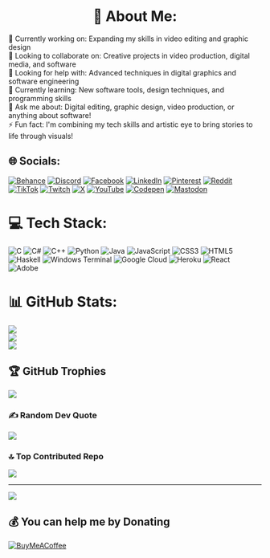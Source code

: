 
 <p style="text-align: center;"> <h1> <center> 💫 About Me:</center></h1></p>

🔭 Currently working on: Expanding my skills in video editing and graphic design<br>👯 Looking to collaborate on: Creative projects in video production, digital media, and software<br>🤝 Looking for help with: Advanced techniques in digital graphics and software engineering<br>🌱 Currently learning: New software tools, design techniques, and programming skills<br>💬 Ask me about: Digital editing, graphic design, video production, or anything about software!<br>⚡ Fun fact: I'm combining my tech skills and artistic eye to bring stories to life through visuals!



## 🌐 Socials:
[![Behance](https://img.shields.io/badge/Behance-1769ff?logo=behance&logoColor=white)](https://behance.net/m-PdeveloperPro) [![Discord](https://img.shields.io/badge/Discord-%237289DA.svg?logo=discord&logoColor=white)](https://discord.gg/m-PdeveloperPro) [![Facebook](https://img.shields.io/badge/Facebook-%231877F2.svg?logo=Facebook&logoColor=white)](https://facebook.com/m-PdeveloperPro) [![LinkedIn](https://img.shields.io/badge/LinkedIn-%230077B5.svg?logo=linkedin&logoColor=white)](https://linkedin.com/in/m-PdeveloperPro) [![Pinterest](https://img.shields.io/badge/Pinterest-%23E60023.svg?logo=Pinterest&logoColor=white)](https://pinterest.com/m-PdeveloperPro) [![Reddit](https://img.shields.io/badge/Reddit-%23FF4500.svg?logo=Reddit&logoColor=white)](https://reddit.com/user/m-PdeveloperPro) [![TikTok](https://img.shields.io/badge/TikTok-%23000000.svg?logo=TikTok&logoColor=white)](https://tiktok.com/@m-PdeveloperPro) [![Twitch](https://img.shields.io/badge/Twitch-%239146FF.svg?logo=Twitch&logoColor=white)](https://twitch.tv/m-PdeveloperPro) [![X](https://img.shields.io/badge/X-black.svg?logo=X&logoColor=white)](https://x.com/m-PdeveloperPro) [![YouTube](https://img.shields.io/badge/YouTube-%23FF0000.svg?logo=YouTube&logoColor=white)](https://youtube.com/@m-PdeveloperPro) [![Codepen](https://img.shields.io/badge/Codepen-000000?style=for-the-badge&logo=codepen&logoColor=white)](https://codepen.io/m-PdeveloperPro) [![Mastodon](https://img.shields.io/badge/-MASTODON-%232B90D9?style=for-the-badge&logo=mastodon&logoColor=white)](https://mastodon.social/@m-PdeveloperPro) 

# 💻 Tech Stack:
![C](https://img.shields.io/badge/c-%2300599C.svg?style=plastic&logo=c&logoColor=white) ![C#](https://img.shields.io/badge/c%23-%23239120.svg?style=plastic&logo=csharp&logoColor=white) ![C++](https://img.shields.io/badge/c++-%2300599C.svg?style=plastic&logo=c%2B%2B&logoColor=white) ![Python](https://img.shields.io/badge/python-3670A0?style=plastic&logo=python&logoColor=ffdd54) ![Java](https://img.shields.io/badge/java-%23ED8B00.svg?style=plastic&logo=openjdk&logoColor=white) ![JavaScript](https://img.shields.io/badge/javascript-%23323330.svg?style=plastic&logo=javascript&logoColor=%23F7DF1E) ![CSS3](https://img.shields.io/badge/css3-%231572B6.svg?style=plastic&logo=css3&logoColor=white) ![HTML5](https://img.shields.io/badge/html5-%23E34F26.svg?style=plastic&logo=html5&logoColor=white) ![Haskell](https://img.shields.io/badge/Haskell-5e5086?style=plastic&logo=haskell&logoColor=white) ![Windows Terminal](https://img.shields.io/badge/Windows%20Terminal-%234D4D4D.svg?style=plastic&logo=windows-terminal&logoColor=white) ![Google Cloud](https://img.shields.io/badge/GoogleCloud-%234285F4.svg?style=plastic&logo=google-cloud&logoColor=white) ![Heroku](https://img.shields.io/badge/heroku-%23430098.svg?style=plastic&logo=heroku&logoColor=white) ![React](https://img.shields.io/badge/react-%2320232a.svg?style=plastic&logo=react&logoColor=%2361DAFB) ![Adobe](https://img.shields.io/badge/adobe-%23FF0000.svg?style=plastic&logo=adobe&logoColor=white)
# 📊 GitHub Stats:
![](https://github-readme-stats.vercel.app/api?username=m-PdeveloperPro&theme=chartreuse-dark&hide_border=false&include_all_commits=false&count_private=true)<br/>
![](https://github-readme-streak-stats.herokuapp.com/?user=m-PdeveloperPro&theme=chartreuse-dark&hide_border=false)<br/>
![](https://github-readme-stats.vercel.app/api/top-langs/?username=m-PdeveloperPro&theme=chartreuse-dark&hide_border=false&include_all_commits=false&count_private=true&layout=compact)

## 🏆 GitHub Trophies
![](https://github-profile-trophy.vercel.app/?username=m-PdeveloperPro&theme=shadow_green&no-frame=false&no-bg=false&margin-w=4)

### ✍️ Random Dev Quote
![](https://quotes-github-readme.vercel.app/api?type=horizontal&theme=tokyonight)

### 🔝 Top Contributed Repo
![](https://github-contributor-stats.vercel.app/api?username=m-PdeveloperPro&limit=5&theme=transparent&combine_all_yearly_contributions=true)

---
[![](https://visitcount.itsvg.in/api?id=m-PdeveloperPro&icon=3&color=4)](https://visitcount.itsvg.in)

  ## 💰 You can help me by Donating
  [![BuyMeACoffee](https://img.shields.io/badge/Buy%20Me%20a%20Coffee-ffdd00?style=for-the-badge&logo=buy-me-a-coffee&logoColor=black)](https://buymeacoffee.com/m-PdeveloperPro) 

  
<!-- Proudly created with GPRM ( https://gprm.itsvg.in ) -->

